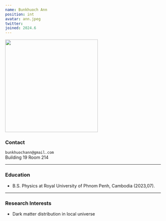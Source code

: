 ```yaml
---
name: Bunkhuoch Ann
position: int
avatar: ann.jpeg
twitter:
joined: 2024.6
---
```


<img width="300" src="{{site.baseurl}}/images/people/{{page.avatar}}" data-action="zoom">

### Contact

<i class="fa fa-envelope-o"></i>  `bunkhuochann@gmail.com`<br>
<i class="fa fa-building"></i> Building 19 Room 214 <br> 

<hr>

### Education

* B.S. Physics at Royal University of Phnom Penh, Cambodia (2023,07).

<hr>

### Research Interests

* Dark matter distribution in local universe
